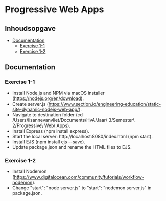 # Progressive Web Apps

## Inhoudsopgave
- [Documentation](#documentation)
  * [Exercise 1-1](#exercise-1-1)
  * [Exercise 1-2](#exercise-1-2)

## Documentation

### Exercise 1-1
- Install Node.js and NPM via macOS installer (https://nodejs.org/en/download).
- Create server.js (https://www.section.io/engineering-education/static-site-dynamic-nodejs-web-app/).
- Navigate to destination folder (cd /Users/lisannevanvliet/Documents/HvA/Jaar\ 3/Semester\ 2/Progressive\ Web\ Apps).
- Install Express (npm install express).
- Start the local server: http://localhost:8080/index.html (npm start).
- Install EJS (npm install ejs --save).
- Update package.json and rename the HTML files to EJS.

### Exercise 1-2
- Install Nodemon (https://www.digitalocean.com/community/tutorials/workflow-nodemon).
- Change "start": "node server.js" to "start": "nodemon server.js" in package.json.
